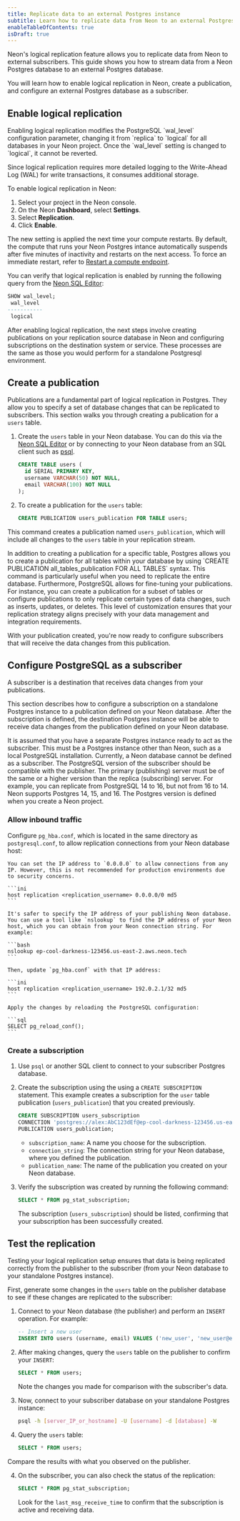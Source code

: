 ```yaml
---
title: Replicate data to an external Postgres instance
subtitle: Learn how to replicate data from Neon to an external Postgres instance
enableTableOfContents: true
isDraft: true
---
```


Neon's logical replication feature allows you to replicate data from Neon to external subscribers. This guide shows you how to stream data from a Neon Postgres database to an external Postgres database.

You will learn how to enable logical replication in Neon, create a publication, and configure an external Postgres database as a subscriber.

## Enable logical replication

<Admonition type="important">
Enabling logical replication modifies the PostgreSQL `wal_level` configuration parameter, changing it from `replica` to `logical` for all databases in your Neon project. Once the `wal_level` setting is changed to `logical`, it cannot be reverted.

Since logical replication requires more detailed logging to the Write-Ahead Log (WAL) for write transactions, it consumes additional storage.
</Admonition>

To enable logical replication in Neon:

1. Select your project in the Neon console.
2. On the Neon **Dashboard**, select **Settings**.
3. Select **Replication**.
4. Click **Enable**.

The new setting is applied the next time your compute restarts. By default, the compute that runs your Neon Postgres intance automatically suspends after five minutes of inactivity and restarts on the next access. To force an immediate restart, refer to [Restart a compute endpoint](/docs/manage/endpoints/).

You can verify that logical replication is enabled by running the following query from the [Neon SQL Editor](/docs/get-started-with-neon/query-with-neon-sql-editor):

```sql
SHOW wal_level;
 wal_level 
-----------
 logical
```

After enabling logical replication, the next steps involve creating publications on your replication source database in Neon and configuring subscriptions on the destination system or service. These processes are the same as those you would perform for a standalone Postgresql environment. 

## Create a publication

Publications are a fundamental part of logical replication in Postgres. They allow you to specify a set of database changes that can be replicated to subscribers. This section walks you through creating a publication for a `users` table.

1. Create the `users` table in your Neon database. You can do this via the [Neon SQL Editor](/docs/get-started-with-neon/query-with-neon-sql-editor) or by connecting to your Neon database from an SQL client such as [psql](/docs/connect/query-with-psql-editor).

    ```sql
    CREATE TABLE users (
      id SERIAL PRIMARY KEY,
      username VARCHAR(50) NOT NULL,
      email VARCHAR(100) NOT NULL
    );
    ```

2. To create a publication for the `users` table:

    ```sql
    CREATE PUBLICATION users_publication FOR TABLE users;
    ```

This command creates a publication named `users_publication`, which will include all changes to the `users` table in your replication stream.

<Admonition type="note">
In addition to creating a publication for a specific table, Postgres allows you to create a publication for all tables within your database by using `CREATE PUBLICATION all_tables_publication FOR ALL TABLES` syntax. This command is particularly useful when you need to replicate the entire database. Furthermore, PostgreSQL allows for fine-tuning your publications. For instance, you can create a publication for a subset of tables or configure publications to only replicate certain types of data changes, such as inserts, updates, or deletes. This level of customization ensures that your replication strategy aligns precisely with your data management and integration requirements.
</Admonition>

With your publication created, you're now ready to configure subscribers that will receive the data changes from this publication.

## Configure PostgreSQL as a subscriber

A subscriber is a destination that receives data changes from your publications. 

This section describes how to configure a subscription on a standalone Postgres instance to a publication defined on your Neon database. After the subscription is defined, the destination Postgres instance will be able to receive data changes from the publication defined on your Neon database.

It is assumed that you have a separate Postgres instance ready to act as the subscriber. This must be a Postgres instance other than Neon, such as a local PostgreSQL installation. Currently, a Neon database cannot be defined as a subscriber. The PostgreSQL version of the subscriber should be compatible with the publisher. The primary (publishing) server must be of the same or a higher version than the replica (subscribing) server. For example, you can replicate from PostgreSQL 14 to 16, but not from 16 to 14. Neon supports Postgres 14, 15, and 16. The Postgres version is defined when you create a Neon project.

### Allow inbound traffic

Configure `pg_hba.conf`, which is located in the same directory as `postgresql.conf`, to allow replication connections from your Neon database host:

    You can set the IP address to `0.0.0.0` to allow connections from any IP. However, this is not recommended for production environments due to security concerns.

    ```ini
    host replication <replication_username> 0.0.0.0/0 md5
    ```

    It's safer to specify the IP address of your publishing Neon database. You can use a tool like `nslookup` to find the IP address of your Neon host, which you can obtain from your Neon connection string. For example:

    ```bash
    nslookup ep-cool-darkness-123456.us-east-2.aws.neon.tech
    ```

    Then, update `pg_hba.conf` with that IP address:

    ```ini
    host replication <replication_username> 192.0.2.1/32 md5
    ```

    Apply the changes by reloading the PostgreSQL configuration:

    ```sql
    SELECT pg_reload_conf();
    ```

### Create a subscription

1. Use `psql` or another SQL client to connect to your subscriber Postgres database.
2. Create the subscription using the using a `CREATE SUBSCRIPTION` statement. This example creates a subscription for the `user` table publication (`users_publication`) that you created previously.

    ```sql
    CREATE SUBSCRIPTION users_subscription 
    CONNECTION 'postgres://alex:AbC123dEf@ep-cool-darkness-123456.us-east-2.aws.neon.tech/dbname' 
    PUBLICATION users_publication;
    ```

    - `subscription_name`: A name you choose for the subscription.
    - `connection_string`: The connection string for your Neon database, where you defined the publication.
    - `publication_name`: The name of the publication you created on your Neon database.

3. Verify the subscription was created by running the following command: 

    ```sql
    SELECT * FROM pg_stat_subscription;
    ```

    The subscription (`users_subscription`) should be listed, confirming that your subscription has been successfully created.

## Test the replication

Testing your logical replication setup ensures that data is being replicated correctly from the publisher to the subscriber (from your Neon database to your standalone Postgres instance).

First, generate some changes in the `users` table on the publisher database to see if these changes are replicated to the subscriber:

1. Connect to your Neon database (the publisher) and perform an `INSERT` operation. For example:

    ```sql
    -- Insert a new user
    INSERT INTO users (username, email) VALUES ('new_user', 'new_user@example.com');
    ```

2. After making changes, query the `users` table on the publisher to confirm your `INSERT`:

    ```sql
    SELECT * FROM users;
    ```

    Note the changes you made for comparison with the subscriber's data.

3. Now, connect to your subscriber database on your standalone Postgres instance:

    ```bash
    psql -h [server_IP_or_hostname] -U [username] -d [database] -W
    ```

4. Query the `users` table:

    ```sql
    SELECT * FROM users;
    ```

  Compare the results with what you observed on the publisher.

4. On the subscriber, you can also check the status of the replication:

    ```sql
    SELECT * FROM pg_stat_subscription;
    ```

    Look for the `last_msg_receive_time` to confirm that the subscription is active and receiving data.

<NeedHelp/>